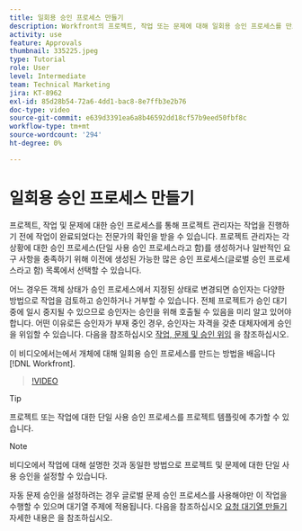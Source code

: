 ```yaml
---
title: 일회용 승인 프로세스 만들기
description: Workfront의 프로젝트, 작업 또는 문제에 대해 일회용 승인 프로세스를 만드는 방법을 알아봅니다.
activity: use
feature: Approvals
thumbnail: 335225.jpeg
type: Tutorial
role: User
level: Intermediate
team: Technical Marketing
jira: KT-8962
exl-id: 85d28b54-72a6-4dd1-bac8-8e7ffb3e2b76
doc-type: video
source-git-commit: e639d3391ea6a8b46592dd18cf57b9eed50fbf8c
workflow-type: tm+mt
source-wordcount: '294'
ht-degree: 0%

---
```


# 일회용 승인 프로세스 만들기

프로젝트, 작업 및 문제에 대한 승인 프로세스를 통해 프로젝트 관리자는 작업을 진행하기 전에 작업이 완료되었다는 전문가의 확인을 받을 수 있습니다. 프로젝트 관리자는 각 상황에 대한 승인 프로세스(단일 사용 승인 프로세스라고 함)를 생성하거나 일반적인 요구 사항을 충족하기 위해 이전에 생성된 가능한 많은 승인 프로세스(글로벌 승인 프로세스라고 함) 목록에서 선택할 수 있습니다.

어느 경우든 객체 상태가 승인 프로세스에서 지정된 상태로 변경되면 승인자는 다양한 방법으로 작업을 검토하고 승인하거나 거부할 수 있습니다. 전체 프로젝트가 승인 대기 중에 일시 중지될 수 있으므로 승인자는 승인을 위해 호출될 수 있음을 미리 알고 있어야 합니다. 어떤 이유로든 승인자가 부재 중인 경우, 승인자는 자격을 갖춘 대체자에게 승인을 위임할 수 있습니다. 다음을 참조하십시오 [작업, 문제 및 승인 위임](https://experienceleague.adobe.com/docs/workfront-learn/tutorials-workfront/manage-work/approval-processes-and-milestone-paths/delegate-approvals.html) 을 참조하십시오.

이 비디오에서는에서 개체에 대해 일회용 승인 프로세스를 만드는 방법을 배웁니다 [!DNL  Workfront].

>[!VIDEO](https://video.tv.adobe.com/v/335225/?quality=12&learn=on)

>[!TIP]
>
>프로젝트 또는 작업에 대한 단일 사용 승인 프로세스를 프로젝트 템플릿에 추가할 수 있습니다.

>[!NOTE]
>
>비디오에서 작업에 대해 설명한 것과 동일한 방법으로 프로젝트 및 문제에 대한 단일 사용 승인을 설정할 수 있습니다.
>
>자동 문제 승인을 설정하려는 경우 글로벌 문제 승인 프로세스를 사용해야만 이 작업을 수행할 수 있으며 대기열 주제에 적용됩니다. 다음을 참조하십시오 [요청 대기열 만들기](https://experienceleague.corp.adobe.com/docs/workfront/using/manage-work/requests/create-and-manage-request-queues/create-request-queue.html) 자세한 내용은 을 참조하십시오.

